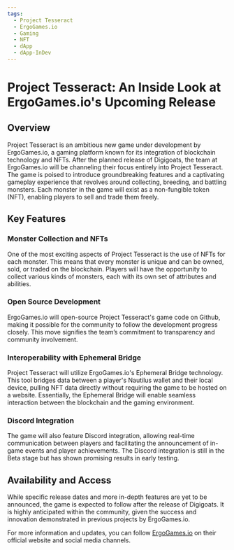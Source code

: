 ```yaml
---
tags:
  - Project Tesseract
  - ErgoGames.io
  - Gaming
  - NFT
  - dApp
  - dApp-InDev
---
```


# Project Tesseract: An Inside Look at ErgoGames.io's Upcoming Release

## Overview

Project Tesseract is an ambitious new game under development by ErgoGames.io, a gaming platform known for its integration of blockchain technology and NFTs. After the planned release of Digigoats, the team at ErgoGames.io will be channeling their focus entirely into Project Tesseract. The game is poised to introduce groundbreaking features and a captivating gameplay experience that revolves around collecting, breeding, and battling monsters. Each monster in the game will exist as a non-fungible token (NFT), enabling players to sell and trade them freely.

## Key Features

### Monster Collection and NFTs

One of the most exciting aspects of Project Tesseract is the use of NFTs for each monster. This means that every monster is unique and can be owned, sold, or traded on the blockchain. Players will have the opportunity to collect various kinds of monsters, each with its own set of attributes and abilities.

### Open Source Development

ErgoGames.io will open-source Project Tesseract's game code on Github, making it possible for the community to follow the development progress closely. This move signifies the team’s commitment to transparency and community involvement.

### Interoperability with Ephemeral Bridge

Project Tesseract will utilize ErgoGames.io's Ephemeral Bridge technology. This tool bridges data between a player's Nautilus wallet and their local device, pulling NFT data directly without requiring the game to be hosted on a website. Essentially, the Ephemeral Bridge will enable seamless interaction between the blockchain and the gaming environment.

### Discord Integration

The game will also feature Discord integration, allowing real-time communication between players and facilitating the announcement of in-game events and player achievements. The Discord integration is still in the Beta stage but has shown promising results in early testing.

## Availability and Access

While specific release dates and more in-depth features are yet to be announced, the game is expected to follow after the release of Digigoats. It is highly anticipated within the community, given the success and innovation demonstrated in previous projects by ErgoGames.io.

For more information and updates, you can follow [ErgoGames.io](https://ergogames.io) on their official website and social media channels.
